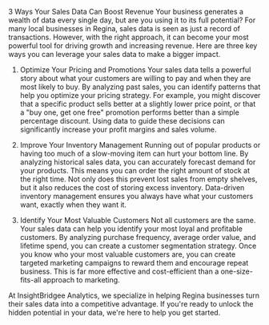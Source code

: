 3 Ways Your Sales Data Can Boost Revenue
Your business generates a wealth of data every single day, but are you using it to its full potential? For many local businesses in Regina, sales data is seen as just a record of transactions. However, with the right approach, it can become your most powerful tool for driving growth and increasing revenue. Here are three key ways you can leverage your sales data to make a bigger impact.

1. Optimize Your Pricing and Promotions
Your sales data tells a powerful story about what your customers are willing to pay and when they are most likely to buy. By analyzing past sales, you can identify patterns that help you optimize your pricing strategy. For example, you might discover that a specific product sells better at a slightly lower price point, or that a "buy one, get one free" promotion performs better than a simple percentage discount. Using data to guide these decisions can significantly increase your profit margins and sales volume.

2. Improve Your Inventory Management
Running out of popular products or having too much of a slow-moving item can hurt your bottom line. By analyzing historical sales data, you can accurately forecast demand for your products. This means you can order the right amount of stock at the right time. Not only does this prevent lost sales from empty shelves, but it also reduces the cost of storing excess inventory. Data-driven inventory management ensures you always have what your customers want, exactly when they want it.

3. Identify Your Most Valuable Customers
Not all customers are the same. Your sales data can help you identify your most loyal and profitable customers. By analyzing purchase frequency, average order value, and lifetime spend, you can create a customer segmentation strategy. Once you know who your most valuable customers are, you can create targeted marketing campaigns to reward them and encourage repeat business. This is far more effective and cost-efficient than a one-size-fits-all approach to marketing.

At InsightBridgee Analytics, we specialize in helping Regina businesses turn their sales data into a competitive advantage. If you're ready to unlock the hidden potential in your data, we're here to help you get started.